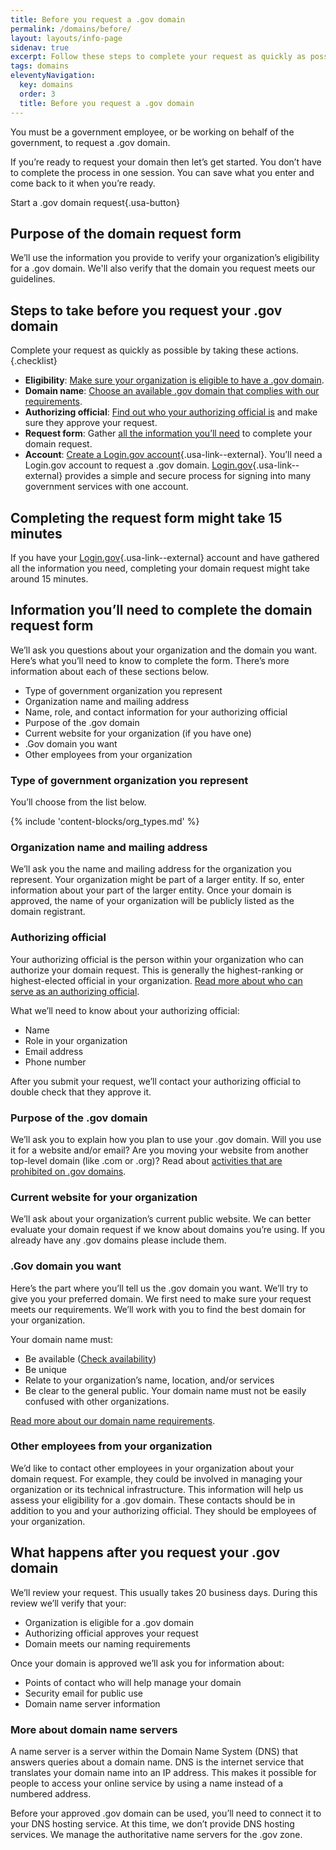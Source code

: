 ```yaml
---
title: Before you request a .gov domain
permalink: /domains/before/
layout: layouts/info-page
sidenav: true
excerpt: Follow these steps to complete your request as quickly as possible
tags: domains
eleventyNavigation:
  key: domains
  order: 3
  title: Before you request a .gov domain
---
```


You must be a government employee, or be working on behalf of the government, to request a .gov domain. 

If you’re ready to request your domain then let’s get started. You don’t have to complete the process in one session. You can save what you enter and come back to it when you’re ready. 

Start a .gov domain request{.usa-button}

## Purpose of the domain request form

We’ll use the information you provide to verify your organization’s eligibility for a .gov domain. We'll also verify that the domain you request meets our guidelines. 

## Steps to take before you request your .gov domain

Complete your request as quickly as possible by taking these actions.{.checklist}

- **Eligibility**: [Make sure your organization is eligible to have a .gov domain](../eligibility/).
- **Domain name**: [Choose an available .gov domain that complies with our requirements](../choosing/).
- **Authorizing official**: [Find out who your authorizing official is](../eligibility/#you-must-have-approval-from-an-authorizing-official-within-your-organization) and make sure they approve your request.
- **Request form**: Gather [all the information you’ll need](#information-you’ll-need-to-complete-the-domain-request-form) to complete your domain request.
- **Account**: [Create a Login.gov account](https://login.gov/help/get-started/create-your-account/){.usa-link--external}. You’ll need a Login.gov account to request a .gov domain. [Login.gov](https://login.gov/){.usa-link--external} provides a simple and secure process for signing into many government services with one account.

## Completing the request form might take 15 minutes

If you have your [Login.gov](https://login.gov/){.usa-link--external} account and have gathered all the information you need, completing your domain request might take around 15 minutes.


## Information you’ll need to complete the domain request form

We’ll ask you questions about your organization and the domain you want. Here’s what you’ll need to know to complete the form. There’s more information about each of these sections below.

- Type of government organization you represent
- Organization name and mailing address
- Name, role, and contact information for your authorizing official
- Purpose of the .gov domain
- Current website for your organization (if you have one)
- .Gov domain you want
- Other employees from your organization

### Type of government organization you represent

You’ll choose from the list below. 

{% include 'content-blocks/org_types.md' %}

### Organization name and mailing address

We’ll ask you the name and mailing address for the organization you represent. Your organization might be part of a larger entity. If so, enter information about your part of the larger entity. Once your domain is approved, the name of your organization will be publicly listed as the domain registrant.

### Authorizing official

Your authorizing official is the person within your organization who can authorize your domain request. This is generally the highest-ranking or highest-elected official in your organization. [Read more about who can serve as an authorizing official](../eligibility/#you-must-have-approval-from-an-authorizing-official-within-your-organization).

What we’ll need to know about your authorizing official:
- Name
- Role in your organization
- Email address
- Phone number

After you submit your request, we’ll contact your authorizing official to double check that they approve it.

### Purpose of the .gov domain

We’ll ask you to explain how you plan to use your .gov domain. Will you use it for a website and/or email? Are you moving your website from another top-level domain (like .com or .org)? Read about [activities that are prohibited on .gov domains](../requirements/#what-you-can%E2%80%99t-do-with-.gov-domains).

### Current website for your organization

We’ll ask about your organization’s current public website. We can better evaluate your domain request if we know about domains you’re using. If you already have any .gov domains please include them.

### .Gov domain you want

Here’s the part where you’ll tell us the .gov domain you want. We’ll try to give you your preferred domain. We first need to make sure your request meets our requirements. We’ll work with you to find the best domain for your organization.

Your domain name must:
- Be available ([Check availability](#))
- Be unique
- Relate to your organization’s name, location, and/or services
- Be clear to the general public. Your domain name must not be easily confused with other organizations.

[Read more about our domain name requirements](../requirements/).

### Other employees from your organization

We’d like to contact other employees in your organization about your domain request. For example, they could be involved in managing your organization or its technical infrastructure. This information will help us assess your eligibility for a .gov domain. These contacts should be in addition to you and your authorizing official. They should be employees of your organization.

## What happens after you request your .gov domain

We’ll review your request. This usually takes 20 business days. During this review we’ll verify that your:
- Organization is eligible for a .gov domain
- Authorizing official approves your request
- Domain meets our naming requirements

Once your domain is approved we’ll ask you for information about:
- Points of contact who will help manage your domain
- Security email for public use
- Domain name server information

### More about domain name servers

A name server is a server within the Domain Name System (DNS) that answers queries about a domain name. DNS is the internet service that translates your domain name into an IP address. This makes it possible for people to access your online service by using a name instead of a numbered address.

Before your approved .gov domain can be used, you’ll need to connect it to your DNS hosting service. At this time, we don’t provide DNS hosting services. We manage the authoritative name servers for the .gov zone. 

